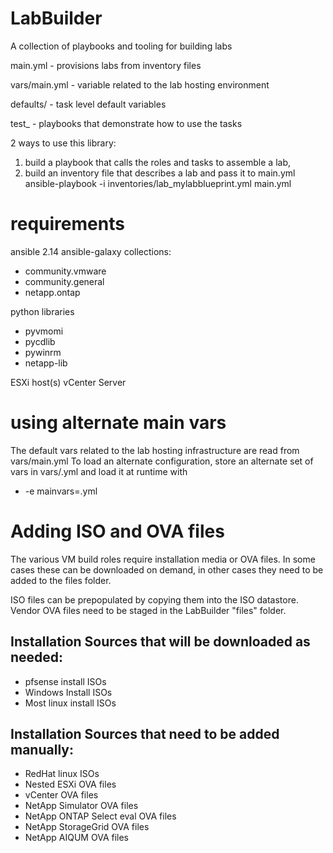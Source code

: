 # LabBuilder
 A collection of playbooks and tooling for building labs

main.yml - provisions labs from inventory files

vars/main.yml - variable related to the lab hosting environment

defaults/ - task level default variables

test_ - playbooks that demonstrate how to use the tasks


2 ways to use this library:
1. build a playbook that calls the roles and tasks to assemble a lab, 
2. build an inventory file that describes a lab and pass it to main.yml
   ansible-playbook -i inventories/lab_mylabblueprint.yml main.yml


# requirements
ansible 2.14
ansible-galaxy collections:
- community.vmware
- community.general
- netapp.ontap

python libraries
- pyvmomi
- pycdlib
- pywinrm
- netapp-lib

ESXi host(s)
vCenter Server

# using alternate main vars
The default vars related to the lab hosting infrastructure are read from vars/main.yml
To load an alternate configuration, store an alternate set of vars in vars/<altconfig>.yml and load it at runtime with
 - -e mainvars=<altconfig>.yml

# Adding ISO and OVA files
The various VM build roles require installation media or OVA files.  In some cases these can be downloaded on demand, in other cases they need to be added to the files folder. 

ISO files can be prepopulated by copying them into the ISO datastore.  
Vendor OVA files need to be staged in the LabBuilder "files" folder. 

## Installation Sources that will be downloaded as needed:
 - pfsense install ISOs
 - Windows Install ISOs
 - Most linux install ISOs 

## Installation Sources that need to be added manually:
 - RedHat linux ISOs
 - Nested ESXi OVA files
 - vCenter OVA files
 - NetApp Simulator OVA files
 - NetApp ONTAP Select eval OVA files
 - NetApp StorageGrid OVA files
 - NetApp AIQUM OVA files



